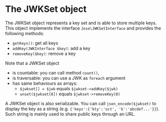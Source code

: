 The JWKSet object
=================

The JWKSet object represents a key set and is able to store multiple keys.
This object implements the interface `Jose\JWKSetInterface` and provides the following methods:
* `getKeys()`: get all keys
* `addKey(JWKInterface $key)`: add a key
* `removeKey($key)`: remove a key

Note that a JWKSet object
* is countable: you can call method `count()`,
* is traversable: you can use a JWK as `foreach` argument
* has same behaviours as arrays:
    * `$jwkset[] = $jwk` equals `$jwkset->addKey($jwk)`
    * `unset($jwkset[0])` equals `$jwkset->removeKey(0)`

A JWKSet object is also serializable. You can call `json_encode($jwkset)` to display the key as a string (e.g. `{'keys':{'kty':'oct', 'k':'abcdef...'}}`).
Such string is mainly used to share public keys through an URL.
